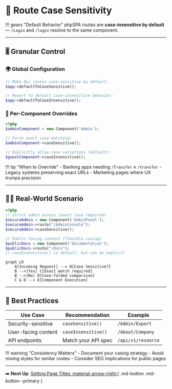 # 🔡 Route Case Sensitivity

!!! gears "Default Behavior"
    phpSPA routes are **case-insensitive by default** — `/Login` and `/login` resolve to the same component.

---

## 🎚 Granular Control

### 🌍 Global Configuration

```php title="Setting default for all routes"
// Make ALL routes case-sensitive by default:
$app->defaultToCaseSensitive();

// Revert to default case-insensitive behavior:
$app->defaultToCaseInsensitive(); 
```

### 🔧 Per-Component Overrides

```php title="Individual component settings"
<?php
$adminComponent = new Component('Admin');

// Force exact case matching:
$adminComponent->caseSensitive();  

// Explicitly allow case variations (default):
$guestComponent->caseInsensitive();  
```

!!! tip "When to Override"
    - Banking apps needing `/Transfer` ≠ `/transfer`
    - Legacy systems preserving exact URLs
    - Marketing pages where UX trumps precision

---

## 🕵️‍♂️ Real-World Scenario

```php title="Mixed sensitivity in one app"
<?php
// Strict admin access (exact case required)
$secureAdmin = new Component('AdminPanel');
$secureAdmin->route("/AdminConsole");
$secureAdmin->caseSensitive();

// Public-facing content (flexible casing)
$publicDocs = new Component('Documentation');
$publicDocs->route("/docs"); 
// caseInsensitive() is default, but can be explicit
```

```mermaid
graph LR
    A[Incoming Request] --> B{Case Sensitive?}
    B -->|Yes| C[Exact match required]
    B -->|No| D[Case-folded comparison]
    C & D --> E[Component Execution]
```

---

## 🚦 Best Practices

| Use Case            | Recommendation      | Example            |
| ------------------- | ------------------- | ------------------ |
| Security-sensitive  | `caseSensitive()`   | `/Admin/Export`    |
| User-facing content | `caseInsensitive()` | `/About/Company`   |
| API endpoints       | Match your API spec | `/api/v1/resource` |

!!! warning "Consistency Matters"
    - Document your casing strategy
    - Avoid mixing styles for similar routes
    - Consider SEO implications for public pages

---

➡️ **Next Up**: [Setting Page Titles :material-arrow-right:](./13-setting-page-titles.md){ .md-button .md-button--primary }
